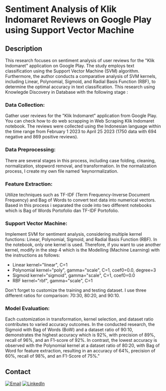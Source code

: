 # Sentiment Analysis of Klik Indomaret Reviews on Google Play using Support Vector Machine

## Description
This research focuses on sentiment analysis of user reviews for the "Klik Indomaret" application on Google Play. The study employs text classification using the Support Vector Machine (SVM) algorithm. Furthermore, the author conducts a comparative analysis of SVM kernels, including Linear, Polynomial, Sigmoid, and Radial Basis Function (RBF), to determine the optimal accuracy in text classification. This research using Knowlegde Discovery in Database with the following stage :

### Data Collection:
Gather user reviews for the "Klik Indomaret" application from Google Play. You can check how to do web scrapping in Web Scraping Klik Indomaret notebook. The reviews were collected using the Indonesian language within the time range from February 1 2023 to April 25 2023 (1750 data with 694 negative and 869 positive reviews).

### Data Preprocessing:
There are several stages in this process, including case folding, cleaning, normalization, stopword removal, and transformation. In the normalization process, I create my own file named 'keynormalization.

### Feature Extraction:
Utilize techniques such as TF-IDF (Term Frequency-Inverse Document Frequency) and Bag of Words to convert text data into numerical vectors. Based in this process i separated the code into two different notebooks which is Bag of Words Portofolio dan TF-IDF Portofolio.

### Support Vector Machine:
Implement SVM for sentiment analysis, considering multiple kernel functions: Linear, Polynomial, Sigmoid, and Radial Basis Function (RBF). In the notebook, only one kernel is used. Therefore, if you want to use another kernel, modify in the step 4 which is the Modelling (Machine Learning) with the instructions as follows:
* Linear
kernel="linear", C=1
* Polynomial 
kernel="poly", gamma="scale", C=1, coef0=0.0, degree=3
* Sigmoid
kernel="sigmoid", gamma="scale", C=1, coef0=0.0
* RBF
kernel="rbf", gamma="scale", C=1

Don't forget to customize the training and testing dataset. I use three different ratios for comparison: 70:30, 80:20, and 90:10. 

### Model Evaluation:
Each customization in transformation, kernel selection, and dataset ratio contributes to varied accuracy outcomes. In the conducted research, the Sigmoid with Bag of Words (BoW) and a dataset ratio of 90:10, demonstrates the highest accuracy which is 92%, with precision of 89%, recall of 96%, and an F1-score of 92%. In contrast, the lowest accuracy is observed with the Polynomial kernel at a dataset ratio of 80:20, with Bag of Word for feature extraction, resulting in an accuracy of 64%, precision of 60%, recall of 98%, and an F1-Score of 75%."

## Contact
[![Email](https://img.shields.io/badge/Here-My%20Email-brightgreen?style=for-the-badge&logo=appveyor)](https://www.example.com)
[![LinkedIn](https://img.shields.io/badge/Here-My%20LinkedIn-brightgreen?style=for-the-badge&logo=appveyor)](https://www.example.com)

